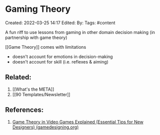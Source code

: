 # Gaming Theory
Created: 2022-03-25 14:17
Edited: 
By: 
Tags: #content 

A fun riff to use lessons from gaming in other domain decision making (in partnership with game theory)

[[Game Theory]] comes with limitations
- doesn't account for emotions in decision-making
- doesn't account for skill (i.e. reflexes & aiming)

## Related:
1. [[What's the META]]
2. [[90 Templates/Newsletter]]

## References:
1. [Game Theory in Video Games Explained (Essential Tips for New Designers) (gamedesigning.org)](https://www.gamedesigning.org/learn/game-theory/?msclkid=72ceff94ac4711ec83f1a6a000e80b5e)